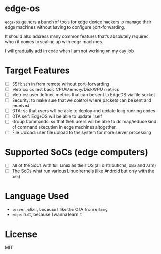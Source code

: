 # edge-os

`edge-os` gathers a bunch of tools for edge device hackers to manage their edge machines without having to configure port-forwarding.

It should also address many common features that's absolutely required when it comes to scaling up with edge machines.

I will gradually add in code when I am not working on my day job.

# Target Features

- [ ] SSH: ssh in from remote without port-forwarding
- [ ] Metrics: collect basic CPU/Memory/Disk/GPU metrics
- [ ] Metrics: user defined metrics that can be sent to EdgeOS via file socket
- [ ] Security: to make sure that we control where packets can be sent and received
- [ ] OTA: so that users will be able to deploy and update long running codes
- [ ] OTA self: EdgeOS will be able to update itself
- [ ] Group Commands: so that theh users will be able to do map/reduce kind of command execution in edge machines altogether.
- [ ] File Upload: user file upload to the system for more server processing

# Supported SoCs (edge computers)

- [ ] All of the SoCs with full Linux as their OS (all distributions, x86 and Arm)
- [ ] The SoCs what run various Linux kernels (like Android but only with the `adb`)

# Language Used

- `server`: elixir, because I like the OTA from erlang
- `edge`: rust, because I wanna learn it

# License

MIT

